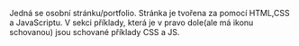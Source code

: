 Jedná se osobní stránku/portfolio.
Stránka je tvořena za pomocí HTML,CSS a JavaScriptu.
V sekci příklady, která je v pravo dole(ale má ikonu schovanou) jsou schované příklady CSS a JS.
